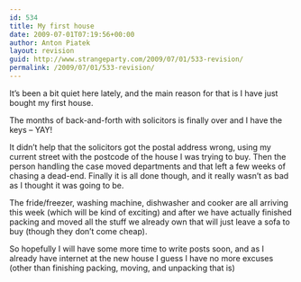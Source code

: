 ```yaml
---
id: 534
title: My first house
date: 2009-07-01T07:19:56+00:00
author: Anton Piatek
layout: revision
guid: http://www.strangeparty.com/2009/07/01/533-revision/
permalink: /2009/07/01/533-revision/
---
```

It&#8217;s been a bit quiet here lately, and the main reason for that is I have just bought my first house.

The months of back-and-forth with solicitors is finally over and I have the keys &#8211; YAY!

It didn&#8217;t help that the solicitors got the postal address wrong, using my current street with the postcode of the house I was trying to buy. Then the person handling the case moved departments and that left a few weeks of chasing a dead-end. Finally it is all done though, and it really wasn&#8217;t as bad as I thought it was going to be.

The fride/freezer, washing machine, dishwasher and cooker are all arriving this week (which will be kind of exciting) and after we have actually finished packing and moved all the stuff we already own that will just leave a sofa to buy (though they don&#8217;t come cheap).

So hopefully I will have some more time to write posts soon, and as I already have internet at the new house I guess I have no more excuses (other than finishing packing, moving, and unpacking that is)